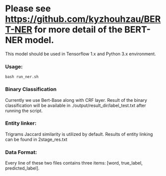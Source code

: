 # Please see https://github.com/kyzhouhzau/BERT-NER for more detail of the BERT-NER model.

This model should be used in Tensorflow 1.x and Python 3.x environment.


### Usage:
```
bash run_ner.sh
```

### Binary Classification

Currently we use Bert-Base along with CRF layer. Result of the binary classification will be available in ./output/result_dir/label_test.txt after running the script.



### Entity linker:

Trigrams Jaccard similarity is utilized by default. Results of entity linking can be found in 2stage_res.txt


### Data Format:

Every line of these two files contains three items: [word, true_label, predicted_label].

